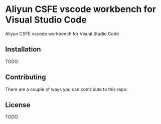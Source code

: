 # Aliyun CSFE vscode workbench for Visual Studio Code

Aliyun CSFE vscode workbench for Visual Studio Code

## Installation

TODO

## Contributing

There are a couple of ways you can contribute to this repo:

## License

TODO
